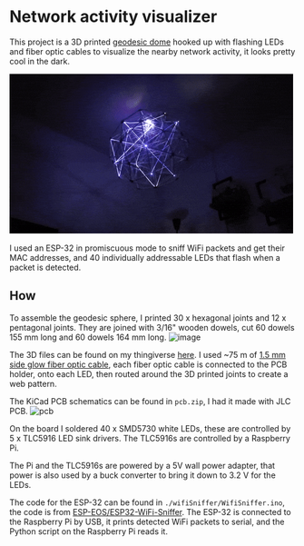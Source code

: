 # Network activity visualizer
This project is a 3D printed [geodesic dome](https://en.wikipedia.org/wiki/Geodesic_dome) hooked up with flashing LEDs and fiber optic cables to visualize the nearby network activity, it looks pretty cool in the dark.

![image](./demo.gif)

I used an ESP-32 in promiscuous mode to sniff WiFi packets and get their MAC addresses, and 40 individually addressable LEDs that flash when a packet is detected.
## How
To assemble the geodesic sphere, I printed 30 x hexagonal joints and 12 x pentagonal joints. They are joined with 3/16" wooden dowels, cut 60 dowels 155 mm long and 60 dowels 164 mm long.
![image](https://github.com/user-attachments/assets/cbb0a9e2-af94-4c25-a8a7-b5604b92b205)

The 3D files can be found on my thingiverse [here](https://www.thingiverse.com/thing:6896625). I used ~75 m of [1.5 mm side glow fiber optic cable](https://www.aliexpress.com/item/32807597828.html?spm=a2g0o.order_list.order_list_main.36.3d891802ASmCDw), each fiber optic cable is connected to the PCB holder, onto each LED, then routed around the 3D printed joints to create a web pattern.


The KiCad PCB schematics can be found in `pcb.zip`, I had it made with JLC PCB.
<img src="https://github.com/user-attachments/assets/c205f653-6d94-40c7-ba2f-4350611aec39" alt="pcb" height="350"/>

On the board I soldered 40 x SMD5730 white LEDs, these are controlled by 5 x TLC5916 LED sink drivers. The TLC5916s are controlled by a Raspberry Pi.

The Pi and the TLC5916s are powered by a 5V wall power adapter, that power is also used by a buck converter to bring it down to 3.2 V for the LEDs.

The code for the ESP-32 can be found in `./wifiSniffer/WifiSniffer.ino`, the code is from [ESP-EOS/ESP32-WiFi-Sniffer](https://github.com/ESP-EOS/ESP32-WiFi-Sniffer). The ESP-32 is connected to the Raspberry Pi by USB, it prints detected WiFi packets to serial, and the Python script on the Raspberry Pi reads it.
